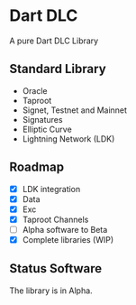# Dart DLC

 A pure Dart  DLC Library 

 ## Standard Library

- Oracle
- Taproot
- Signet, Testnet and Mainnet
- Signatures
- Elliptic Curve
- Lightning Network (LDK)

## Roadmap

- [x] LDK integration
- [x] Data
- [x] Exc
- [x] Taproot Channels
- [ ] Alpha software to Beta
- [x] Complete libraries (WIP)

## Status Software

The library is in Alpha.
